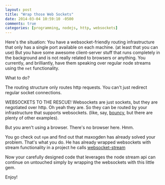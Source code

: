 ```yaml
---
layout: post
title: "Wrap those Web Sockets"
date: 2014-03-04 10:59:10 -0500
comments: true
categories: [programming, nodejs, http, websockets]
---
```

Here's the situation: You have a websocket-friendly routing infrastructure that
only has a single port available on each machine. (at least that you can use) But
you have some awesome client-server stuff that runs completely in the background
and is not really related to browsers or anything. You currently, and brilliantly,
have them speaking over regular node streams using the `net` functionality.

What to do?

The routing structure only routes http requests. You can't just redirect regular
socket connections.

WEBSOCKETS TO THE RESCUE!  Websockets are just sockets, but they are negotiated
over http. Oh yeah they are. So they can be routed by your infrastructure that
supports websockets. (like, say, [bouncy](http://github.com/substack/bouncy), but
there are plenty of other examples).

But you aren't using a browser. There's no browser here. Hmm.

You go check out `npm` and find out that maxogden has already solved your problem.
That's what you do. He has already wrapped websockets with stream functionality in
a project he calls [websocket-stream](http://github/maxogden/websocket-stream)

Now your carefully designed code that leverages the node stream api can continue
on untouched simply by wrapping the websockets with this little gem.

Enjoy!
